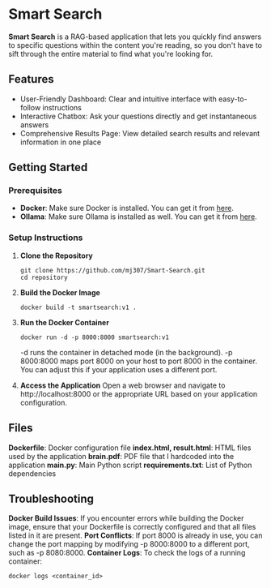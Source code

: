 # Smart Search

**Smart Search** is a RAG-based application that lets you quickly find answers to specific questions within the content you're reading, so you don't have to sift through the entire material to find what you're looking for.

## Features
- User-Friendly Dashboard: Clear and intuitive interface with easy-to-follow instructions
- Interactive Chatbox: Ask your questions directly and get instantaneous answers
- Comprehensive Results Page: View detailed search results and relevant information in one place

## Getting Started ##

### Prerequisites

- **Docker**: Make sure Docker is installed. You can get it from [here](https://docs.docker.com/get-docker/).
- **Ollama**: Make sure Ollama is installed as well. You can get it from [here](https://ollama.com/download).


### Setup Instructions

1. **Clone the Repository**
   ```shell
   git clone https://github.com/mj307/Smart-Search.git
   cd repository
   ```
2. **Build the Docker Image**
   ```shell
   docker build -t smartsearch:v1 .
   ```
3. **Run the Docker Container**
   ```shell
   docker run -d -p 8000:8000 smartsearch:v1
   ```
    -d runs the container in detached mode (in the background).
   -p 8000:8000 maps port 8000 on your host to port 8000 in the container. You can adjust this if your application uses a different port.


5. **Access the Application**
Open a web browser and navigate to http://localhost:8000 or the appropriate URL based on your application configuration.

## Files
**Dockerfile**: Docker configuration file
**index.html, result.html**: HTML files used by the application
**brain.pdf**: PDF file that I hardcoded into the application
**main.py**: Main Python script
**requirements.txt**: List of Python dependencies


## Troubleshooting
**Docker Build Issues**: If you encounter errors while building the Docker image, ensure that your Dockerfile is correctly configured and that all files listed in it are present.
**Port Conflicts**: If port 8000 is already in use, you can change the port mapping by modifying -p 8000:8000 to a different port, such as -p 8080:8000.
**Container Logs**: To check the logs of a running container:
```shell
docker logs <container_id>
```

